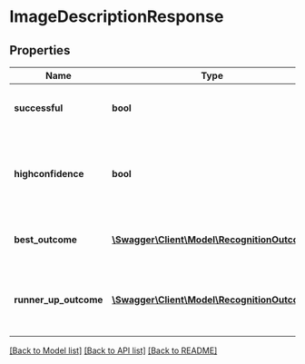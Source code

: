 # ImageDescriptionResponse

## Properties
Name | Type | Description | Notes
------------ | ------------- | ------------- | -------------
**successful** | **bool** | Was the image processed successfully? | [optional] 
**highconfidence** | **bool** | Is the resulting best outcome recognition a high confidence outcome? | [optional] 
**best_outcome** | [**\Swagger\Client\Model\RecognitionOutcome**](RecognitionOutcome.md) | The best Machine Learning outcome | [optional] 
**runner_up_outcome** | [**\Swagger\Client\Model\RecognitionOutcome**](RecognitionOutcome.md) | Best backup (\&quot;runner up\&quot;) Machine Learning outcome | [optional] 

[[Back to Model list]](../README.md#documentation-for-models) [[Back to API list]](../README.md#documentation-for-api-endpoints) [[Back to README]](../README.md)


